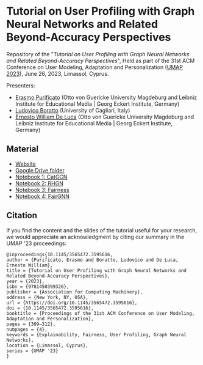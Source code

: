 # Tutorial on User Profiling with Graph Neural Networks and Related Beyond-Accuracy Perspectives

Repository of the "*Tutorial on User Profiling with Graph Neural Networks and Related Beyond-Accuracy Perspectives*", Held as part of the 31st ACM Conference on User Modeling, Adaptation and Personalization ([UMAP 2023](https://www.um.org/umap2023/)), June 26, 2023, Limassol, Cyprus.

Presenters:

* [Erasmo Purificato](https://erasmopurif.com/) (Otto von Guericke University Magdeburg and Leibniz Institute for Educational Media | Georg Eckert Institute, Germany)
* [Ludovico Boratto](https://www.ludovicoboratto.com/) (University of Cagliari, Italy)
* [Ernesto William De Luca](https://ernestodeluca.eu/) (Otto von Guericke University Magdeburg and Leibniz Institute for Educational Media | Georg Eckert Institute, Germany)

## Material

* [Website](https://beyondaccuracy-userprofiling.github.io/tutorial-umap23/)
* [Google Drive folder](https://drive.google.com/drive/folders/1bNDrHaqmvQH8iiNcbMnetYgcq6y3roGM)
* [Notebook 1: CatGCN](https://colab.research.google.com/drive/1mbo-PXiRhG_g8frBN3CaY0rBDDn2P9qu?usp=sharing)
* [Notebook 2: RHGN](https://colab.research.google.com/drive/1Cu1seA9Cm4B-E4XriKkjVRGMMSn5YC1s?usp=sharing)
* [Notebook 3: Fairness](https://colab.research.google.com/drive/1CtaUNao4BBxqeq7OXv_ap5h-PGuQIIlN?usp=sharing)
* [Notebook 4: FairGNN](https://colab.research.google.com/drive/13qnZ-iDf5WdttQPwHfTI1bJTNMGwHBDx?usp=sharing)

## Citation

If you find the content and the slides of the tutorial useful for your research, we would appreciate an acknowledgment by citing our summary in the UMAP '23 proceedings:

```
@inproceedings{10.1145/3565472.3595616,
author = {Purificato, Erasmo and Boratto, Ludovico and De Luca, Ernesto William},
title = {Tutorial on User Profiling with Graph Neural Networks and Related Beyond-Accuracy Perspectives},
year = {2023},
isbn = {9781450399326},
publisher = {Association for Computing Machinery},
address = {New York, NY, USA},
url = {https://doi.org/10.1145/3565472.3595616},
doi = {10.1145/3565472.3595616},
booktitle = {Proceedings of the 31st ACM Conference on User Modeling, Adaptation and Personalization},
pages = {309–312},
numpages = {4},
keywords = {Explainability, Fairness, User Profiling, Graph Neural Networks},
location = {Limassol, Cyprus},
series = {UMAP '23}
}
```